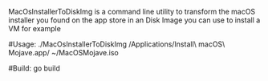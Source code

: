 MacOsInstallerToDiskImg is a command line utility to transform the macOS installer you found on the app store in an Disk Image you can use to install a VM for example

#Usage:
./MacOsInstallerToDiskImg /Applications/Install\ macOS\ Mojave.app/ ~/MacOSMojave.iso

#Build:
go build
